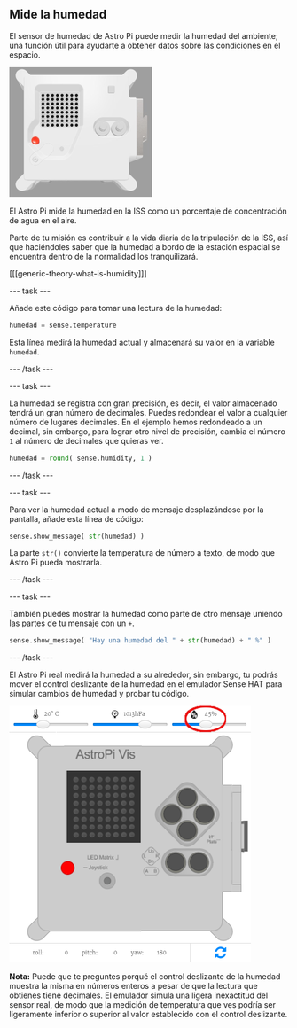 ## Mide la humedad

El sensor de humedad de Astro Pi puede medir la humedad del ambiente; una función útil para ayudarte a obtener datos sobre las condiciones en el espacio.

![The Trinket Sense HAT emulator running a sample program which scrolls the humidity value across the LED matrix using white letters](images/M0_3.gif)

El Astro Pi mide la humedad en la ISS como un porcentaje de concentración de agua en el aire.

Parte de tu misión es contribuir a la vida diaria de la tripulación de la ISS, así que haciéndoles saber que la humedad a bordo de la estación espacial se encuentra dentro de la normalidad los tranquilizará.

[[[generic-theory-what-is-humidity]]]

--- task ---

Añade este código para tomar una lectura de la humedad:

```python
humedad = sense.temperature
```

Esta línea medirá la humedad actual y almacenará su valor en la variable `humedad`.

--- /task ---

--- task ---

La humedad se registra con gran precisión, es decir, el valor almacenado tendrá un gran número de decimales. Puedes redondear el valor a cualquier número de lugares decimales. En el ejemplo hemos redondeado a un decimal, sin embargo, para lograr otro nivel de precisión, cambia el número `1` al número de decimales que quieras ver.

```python
humedad = round( sense.humidity, 1 )
```

--- /task ---

--- task ---

Para ver la humedad actual a modo de mensaje desplazándose por la pantalla, añade esta línea de código:

```python
sense.show_message( str(humedad) )
```

La parte `str()` convierte la temperatura de número a texto, de modo que Astro Pi pueda mostrarla.

--- /task ---

--- task ---

También puedes mostrar la humedad como parte de otro mensaje uniendo las partes de tu mensaje con un `+`.

```python
sense.show_message( "Hay una humedad del " + str(humedad) + " %" )
```

--- /task ---

El Astro Pi real medirá la humedad a su alrededor, sin embargo, tu podrás mover el control deslizante de la humedad en el emulador Sense HAT para simular cambios de humedad y probar tu código.

![A labelled screenshot of the Sense HAT emulator with the code window on the left and the emulator on the right. The slider used to adjust the humidity is circled in the top right corner](images/humidity-slider.png)

**Nota:** Puede que te preguntes porqué el control deslizante de la humedad muestra la misma en números enteros a pesar de que la lectura que obtienes tiene decimales. El emulador simula una ligera inexactitud del sensor real, de modo que la medición de temperatura que ves podría ser ligeramente inferior o superior al valor establecido con el control deslizante.
